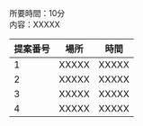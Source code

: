 所要時間：10分  
内容：XXXXX  

| 提案番号 | 場所  | 時間  |
|---------|-------|-------|
| 1       | XXXXX | XXXXX |
| 2       | XXXXX | XXXXX |
| 3       | XXXXX | XXXXX |
| 4       | XXXXX | XXXXX |
